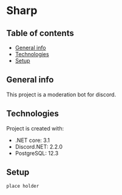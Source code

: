 # Sharp
## Table of contents
* [General info](#general-info)
* [Technologies](#technologies)
* [Setup](#setup)

## General info
This project is a moderation bot for discord.
	
## Technologies
Project is created with:
* .NET core: 3.1
* Discord.NET: 2.2.0
* PostgreSQL: 12.3
	
## Setup
```
place holder
```
